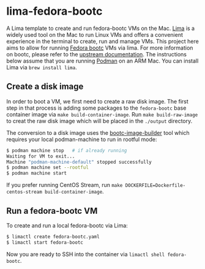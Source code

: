 # lima-fedora-bootc
A Lima template to create and run fedora-bootc VMs on the Mac.  [Lima](https://lima-vm.io/) is a widely used tool on the Mac to run Linux VMs and offers a convenient experience in the terminal to create, run and manage VMs.  This project here aims to allow for running [Fedora bootc](https://docs.fedoraproject.org/en-US/bootc/) VMs via lima.  For more information on bootc, please refer to the [upstream documentation](https://containers.github.io/bootc/).  The instructions below assume that you are running [Podman](https://podman.io/) on an ARM Mac.  You can install Lima via `brew install lima`.

## Create a disk image
In order to boot a VM, we first need to create a raw disk image.  The first step in that process is adding some packages to the `fedora-bootc` base container image via `make build-container-image`.  Run `make build-raw-image` to creat the raw disk image which will be placed in the `./output` directory.

The conversion to a disk image uses the [bootc-image-builder](https://github.com/osbuild/bootc-image-builder) tool which requires your local podman-machine to run in rootful mode:
```bash
$ podman machine stop   # if already running
Waiting for VM to exit...
Machine "podman-machine-default" stopped successfully
$ podman machine set --rootful
$ podman machine start
```

If you prefer running CentOS Stream, run `make DOCKERFILE=Dockerfile-centos-stream build-container-image`.

## Run a fedora-bootc VM
To create and run a local fedora-bootc via Lima:
```bash
$ limactl create fedora-bootc.yaml
$ limactl start fedora-bootc
```

Now you are ready to SSH into the container via `limactl shell fedora-bootc`.
